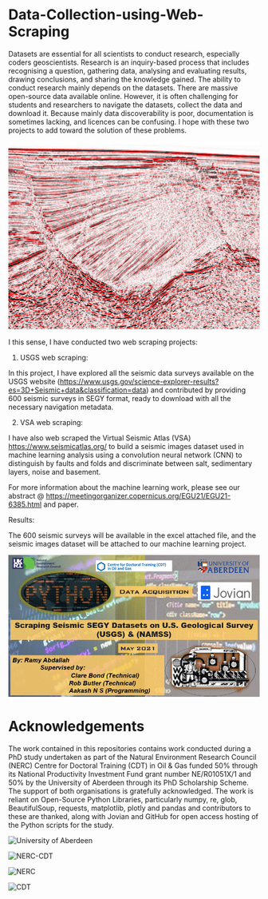 # Data-Collection-using-Web-Scraping

Datasets are essential for all scientists to conduct research, especially coders geoscientists. Research is an inquiry-based process that includes recognising a question, gathering data, analysing and evaluating results, drawing conclusions, and sharing the knowledge gained. The ability to conduct research mainly depends on the datasets. There are massive open-source data available online. However, it is often challenging for students and researchers to navigate the datasets, collect the data and download it. Because mainly data discoverability is poor, documentation is sometimes lacking, and licences can be confusing. I hope with these two projects to add toward the solution of these problems.

![Seismic data](68747470733a2f2f692e696d6775722e636f6d2f6764624e6134562e706e67.png)

I this sense, I have conducted two web scraping projects:

1.	USGS web scraping:  

In this project, I have explored all the seismic data surveys available on the USGS website (https://www.usgs.gov/science-explorer-results?es=3D+Seismic+data&classification=data) and contributed by providing 600 seismic surveys in SEGY format, ready to download with all the necessary navigation metadata.

2.	VSA web scraping:  

I have also web scraped the Virtual Seismic Atlas (VSA) https://www.seismicatlas.org/ to build a seismic images dataset used in machine learning analysis using a convolution neural network (CNN) to distinguish by faults and folds and discriminate between salt, sedimentary layers, noise and basement.  

For more information about the machine learning work, please see our abstract @ https://meetingorganizer.copernicus.org/EGU21/EGU21-6385.html and paper. 


Results:


The 600 seismic surveys will be available in the excel attached file, and the seismic images dataset will be attached to our machine learning project.

![Results Summary](68747470733a2f2f692e696d6775722e636f6d2f443648455375632e6769.gif)


Acknowledgements 
=================
The work contained in this repositories contains work conducted during a PhD study undertaken as part of the Natural Environment Research Council (NERC) Centre for Doctoral Training (CDT) in Oil & Gas funded 50% through its National Productivity Investment Fund grant number NE/R01051X/1 and 50% by the University of Aberdeen through its PhD Scholarship Scheme. The support of both organisations is gratefully acknowledged. The work is reliant on Open-Source Python Libraries, particularly numpy, re, glob, BeautifulSoup, requests, matplotlib, plotly and pandas and contributors to these are thanked, along with Jovian and GitHub for open access hosting of the Python scripts for the study.

![University of Aberdeen](https://pbs.twimg.com/profile_images/1572172791801061377/UPSWmPyN_400x400.jpg)

![NERC-CDT](https://nerc-cdt-oil-and-gas.ac.uk/wp-content/uploads/news/2015-news-NERC-funding.jpg)

![NERC](https://auracdt.hull.ac.uk/wp-content/uploads/2019/11/UKRI_NER_Council-Logo_Horiz-RGB.png)

![CDT](https://i.imgur.com/QDOhcN3.png)


